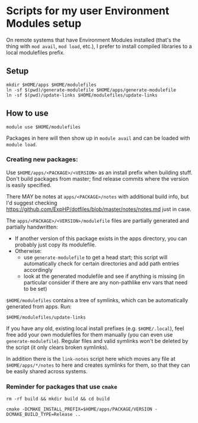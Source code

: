 # Scripts for my user Environment Modules setup

On remote systems that have Environment Modules installed (that's the thing with `mod avail`, `mod load`, etc.), I prefer to install compiled libraries to a local modulefiles prefix.

## Setup

```
mkdir $HOME/apps $HOME/modulefiles
ln -sf $(pwd)/generate-modulefile $HOME/apps/generate-modulefile
ln -sf $(pwd)/update-links $HOME/modulefiles/update-links
```

## How to use

```
module use $HOME/modulefiles
```

Packages in here will then show up in `module avail` and can be loaded with `module load`.

### Creating new packages:

Use `$HOME/apps/<PACKAGE>/<VERSION>` as an install prefix when building stuff.  Don't build packages from master; find release commits where the version is easily specified.

There MAY be notes at `apps/<PACKAGE>/notes` with additional build info, but I'd suggest checking https://github.com/ExpHP/dotfiles/blob/master/notes/notes.md just in case.

The `apps/<PACKAGE>/<VERSION>/modulefile` files are partially generated and partially handwritten:

* If another version of this package exists in the apps directory, you can probably just copy its modulefile.
* Otherwise:
    * use `generate-modulefile` to get a head start; this script will automatically check for certain directories and add path entries accordingly
    * look at the generated modulefile and see if anything is missing (in particular consider if there are any non-pathlike env vars that need to be set)

`$HOME/modulefiles` contains a tree of symlinks, which can be automatically generated from apps. Run:

```
$HOME/modulefiles/update-links
```

If you have any old, existing local install prefixes (e.g. `$HOME/.local`), feel free add your own modulefiles for them manually (you can even use `generate-modulefile`).  Regular files and valid symlinks won't be deleted by the script (it only clears broken symlinks).

In addition there is the `link-notes` script here which moves any file at `$HOME/apps/*/notes` to here and creates symlinks for them, so that they can be easily shared across systems.

### Reminder for packages that use `cmake`

```
rm -rf build && mkdir build && cd build

cmake -DCMAKE_INSTALL_PREFIX=$HOME/apps/PACKAGE/VERSION -DCMAKE_BUILD_TYPE=Release ..
```

